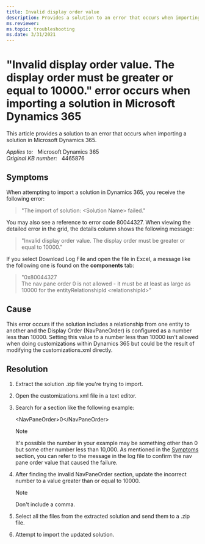 ```yaml
---
title: Invalid display order value
description: Provides a solution to an error that occurs when importing a solution in Microsoft Dynamics 365.
ms.reviewer: 
ms.topic: troubleshooting
ms.date: 3/31/2021
---
```

# "Invalid display order value. The display order must be greater or equal to 10000." error occurs when importing a solution in Microsoft Dynamics 365

This article provides a solution to an error that occurs when importing a solution in Microsoft Dynamics 365.

_Applies to:_ &nbsp; Microsoft Dynamics 365  
_Original KB number:_ &nbsp; 4465876

## Symptoms

When attempting to import a solution in Dynamics 365, you receive the following error:

> "The import of solution: \<Solution Name> failed."

You may also see a reference to error code 80044327.
When viewing the detailed error in the grid, the details column shows the following message:

> "Invalid display order value. The display order must be greater or equal to 10000."

If you select Download Log File and open the file in Excel, a message like the following one is found on the **components** tab:

> "0x80044327  
The nav pane order 0 is not allowed - it must be at least as large as 10000 for the entityRelationshipId \<relationshipId>"

## Cause

This error occurs if the solution includes a relationship from one entity to another and the Display Order (NavPaneOrder) is configured as a number less than 10000. Setting this value to a number less than 10000 isn't allowed when doing customizations within Dynamics 365 but could be the result of modifying the customizations.xml directly.

## Resolution

1. Extract the solution .zip file you're trying to import.
2. Open the customizations.xml file in a text editor.
3. Search for a section like the following example:

    \<NavPaneOrder>0\</NavPaneOrder>

    > [!NOTE]
    > It's possible the number in your example may be something other than 0 but some other number less than 10,000. As mentioned in the [Symptoms](#symptoms) section, you can refer to the message in the log file to confirm the nav pane order value that caused the failure.

4. After finding the invalid NavPaneOrder section, update the incorrect number to a value greater than or equal to 10000.

    > [!NOTE]
    > Don't include a comma.
5. Select all the files from the extracted solution and send them to a .zip file.
6. Attempt to import the updated solution.
